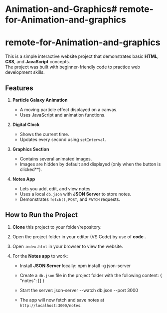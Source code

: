 # Animation-and-Graphics# remote-for-Animation-and-graphics
# remote-for-Animation-and-graphics
This is a simple interactive website project that demonstrates basic **HTML**, **CSS**, and **JavaScript** concepts.  
The project was built with beginner-friendly code to practice web development skills.

## Features

1. **Particle Galaxy Animation**
   - A moving particle effect displayed on a canvas.
   - Uses JavaScript and animation functions.

2. **Digital Clock**
   - Shows the current time.
   - Updates every second using `setInterval`.

3. **Graphics Section**
   - Contains several animated images.
   - Images are hidden by default and displayed (only when the button is clicked**).

4. **Notes App**
   - Lets you add, edit, and view notes.
   - Uses a local `db.json` with **JSON Server** to store notes.
   - Demonstrates `fetch()`, `POST`, and `PATCH` requests.

## How to Run the Project

1. **Clone** this project to your folder/repository.  

2. Open the project folder in your editor (VS Code) by use of **code .**

3. Open `index.html` in your browser to view the website.

4. For the **Notes app** to work:
   - Install **JSON Server** locally:
     npm install -g json-server
   - Create a `db.json` file in the project folder with the following content:
     {
       "notes": []
     }
   - Start the server:
     json-server --watch db.json --port 3000

   - The app will now fetch and save notes at `http://localhost:3000/notes`.
